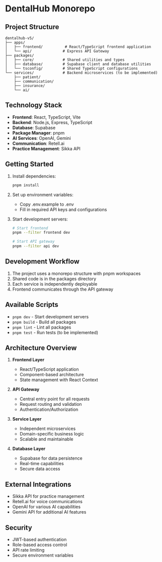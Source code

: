 # DentalHub Monorepo

## Project Structure

```
dentalhub-v5/
├── apps/
│   ├── frontend/          # React/TypeScript frontend application
│   └── api/              # Express API Gateway
├── packages/
│   ├── core/             # Shared utilities and types
│   ├── database/         # Supabase client and database utilities
│   └── tsconfig/         # Shared TypeScript configurations
└── services/             # Backend microservices (to be implemented)
    ├── patient/
    ├── communication/
    ├── insurance/
    └── ai/
```

## Technology Stack

- **Frontend**: React, TypeScript, Vite
- **Backend**: Node.js, Express, TypeScript
- **Database**: Supabase
- **Package Manager**: pnpm
- **AI Services**: OpenAI, Gemini
- **Communication**: Retell.ai
- **Practice Management**: Sikka API

## Getting Started

1. Install dependencies:
   ```bash
   pnpm install
   ```

2. Set up environment variables:
   - Copy .env.example to .env
   - Fill in required API keys and configurations

3. Start development servers:
   ```bash
   # Start frontend
   pnpm --filter frontend dev

   # Start API gateway
   pnpm --filter api dev
   ```

## Development Workflow

1. The project uses a monorepo structure with pnpm workspaces
2. Shared code is in the packages directory
3. Each service is independently deployable
4. Frontend communicates through the API gateway

## Available Scripts

- `pnpm dev` - Start development servers
- `pnpm build` - Build all packages
- `pnpm lint` - Lint all packages
- `pnpm test` - Run tests (to be implemented)

## Architecture Overview

1. **Frontend Layer**
   - React/TypeScript application
   - Component-based architecture
   - State management with React Context

2. **API Gateway**
   - Central entry point for all requests
   - Request routing and validation
   - Authentication/Authorization

3. **Service Layer**
   - Independent microservices
   - Domain-specific business logic
   - Scalable and maintainable

4. **Database Layer**
   - Supabase for data persistence
   - Real-time capabilities
   - Secure data access

## External Integrations

- Sikka API for practice management
- Retell.ai for voice communications
- OpenAI for various AI capabilities
- Gemini API for additional AI features

## Security

- JWT-based authentication
- Role-based access control
- API rate limiting
- Secure environment variables